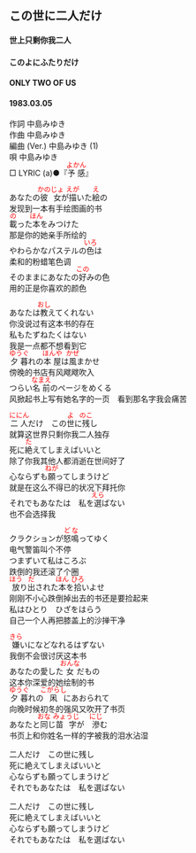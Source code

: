 <style type="text/css">
	ruby{
	    ruby-position: over;
	}
	ruby > rt{font-size: 12px;color:red;}
	p{font:16px;font-size: '楷体'}
</style>
## この世に二人だけ
#### 世上只剩你我二人 
#### このよにふたりだけ
#### ONLY TWO OF US
#### 1983.03.05


作詞      中島みゆき  
作曲      中島みゆき  
編曲 (Ver.)  中島みゆき (1)  
唄      中島みゆき  
□ LYRIC (a)●『<ruby><rb>予感</rb><rp>(</rp><rt>よかん</rt><rp>)</rp></ruby>』　　


あなたの<ruby><rb>彼女</rb><rp>(</rp><rt>かのじょ</rt><rp>)</rp></ruby>が<ruby><rb>描</rb><rp>(</rp><rt>えが</rt><rp>)</rp></ruby>いた<ruby><rb>絵</rb><rp>(</rp><rt>え</rt><rp>)</rp></ruby>の  
发现到一本有手绘图画的书  
<ruby><rb>載</rb><rp>(</rp><rt>の</rt><rp>)</rp></ruby>った<ruby><rb>本</rb><rp>(</rp><rt>ほん</rt><rp>)</rp></ruby>をみつけた  
那是你的她亲手所绘的  
やわらかなパステルの<ruby><rb>色</rb><rp>(</rp><rt>いろ</rt><rp>)</rp></ruby>は  
柔和的粉蜡笔色调   
そのままにあなたの<ruby><rb>好</rb><rp>(</rp><rt>この</rt><rp>)</rp></ruby>みの色  
用的正是你喜欢的颜色  
  
あなたは<ruby><rb>教</rb><rp>(</rp><rt>おし</rt><rp>)</rp></ruby>えてくれない  
你没说过有这本书的存在  
私もたずねたくはない  
我是一点都不想看到它  
<ruby><rb>夕暮</rb><rp>(</rp><rt>ゆうぐ</rt><rp>)</rp></ruby>れの<ruby><rb>本屋</rb><rp>(</rp><rt>ほんや</rt><rp>)</rp></ruby>は<ruby><rb>風</rb><rp>(</rp><rt>かぜ</rt><rp>)</rp></ruby>まかせ  
傍晚的书店有风飕飕吹入  
つらい<ruby><rb>名前</rb><rp>(</rp><rt>なまえ</rt><rp>)</rp></ruby>のページをめくる  
风掀起书上写有她名字的一页　看到那名字我会痛苦   

  
<ruby><rb>二人</rb><rp>(</rp><rt>ににん</rt><rp>)</rp></ruby>だけ　この<ruby><rb>世</rb><rp>(</rp><rt>よ</rt><rp>)</rp></ruby>に<ruby><rb>残</rb><rp>(</rp><rt>のこ</rt><rp>)</rp></ruby>し  
就算这世界只剩你我二人独存  
死に<ruby><rb>絶</rb><rp>(</rp><rt>た</rt><rp>)</rp></ruby>えてしまえばいいと  
除了你我其他人都消逝在世间好了  
心ならずも<ruby><rb>願</rb><rp>(</rp><rt>ねが</rt><rp>)</rp></ruby>ってしまうけど  
就是在这么不得已的状况下拜托你  
それでもあなたは　私を<ruby><rb>選</rb><rp>(</rp><rt>えら</rt><rp>)</rp></ruby>ばない  
也不会选择我  
  
クラクションが<ruby><rb>怒鳴</rb><rp>(</rp><rt>どな</rt><rp>)</rp></ruby>ってゆく  
电气警笛叫个不停  
つまずいて私はころぶ  
跌倒的我还滚了个圈  
<ruby><rb>放</rb><rp>(</rp><rt>ほう</rt><rp>)</rp></ruby>り<ruby><rb>出</rb><rp>(</rp><rt>だ</rt><rp>)</rp></ruby>された<ruby><rb>本</rb><rp>(</rp><rt>ほん</rt><rp>)</rp></ruby>を<ruby><rb>拾</rb><rp>(</rp><rt>ひろ</rt><rp>)</rp></ruby>いよせ  
刚刚不小心跌倒掉出去的书还是要捡起来  
私はひとり　ひざをはらう  
自己一个人再把膝盖上的沙掸干净  
  
<ruby><rb>嫌</rb><rp>(</rp><rt>きら</rt><rp>)</rp></ruby>いになどなれるはずない  
我倒不会很讨厌这本书  
あなたの愛した<ruby><rb>女</rb><rp>(</rp><rt>おんな</rt><rp>)</rp></ruby>だもの  
这本你深爱的她绘制的书   
<ruby><rb>夕暮</rb><rp>(</rp><rt>ゆうぐ</rt><rp>)</rp></ruby>れの<ruby><rb>凩</rb><rp>(</rp><rt>こがらし</rt><rp>)</rp></ruby>にあおられて  
向晚时候初冬的强风又吹开了书页  
あなたと<ruby><rb>同</rb><rp>(</rp><rt>おな</rt><rp>)</rp></ruby>じ<ruby><rb>苗字</rb><rp>(</rp><rt>みょうじ</rt><rp>)</rp></ruby>が　<ruby><rb>滲</rb><rp>(</rp><rt>にじ</rt><rp>)</rp></ruby>む  
书页上和你姓名一样的字被我的泪水沾湿  
  
二人だけ　この世に残し  
死に絶えてしまえばいいと  
心ならずも願ってしまうけど  
それでもあなたは　私を選ばない  
  
二人だけ　この世に残し  
死に絶えてしまえばいいと  
心ならずも願ってしまうけど  
それでもあなたは　私を選ばない  